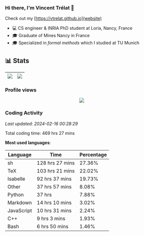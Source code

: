 ### Hi there, I'm Vincent Trélat 👋

Check out my [https://vtrelat.github.io](website)

-   💻 CS engineer & INRIA PhD student at Loria, Nancy, France
-   🎓 Graduate of Mines Nancy in France
-   🎓 Specialized in _formal methods_ which I studied at TU Munich

## 📊 **Stats**

| <img align="center" src="https://readme-stats.clckblog.space/api?username=VTrelat&show_icons=true&include_all_commits=true&theme=tokyonight&hide_border=true" /> | <img align="center" src="https://readme-stats.clckblog.space/api/top-langs/?username=VTrelat&layout=compact&theme=tokyonight&hide_border=true" /> |
| ---------------------------------------------------------------------------------------------------------------------------------------------------------------- | ------------------------------------------------------------------------------------------------------------------------------------------------- |

### Profile views

<p align="center">
 <img src="https://profile-counter.glitch.me/VTrelat/count.svg" />
</p>

<!--automations-->
### Coding Activity
_Last updated: 2024-02-16 00:28:29_

Total coding time: 469 hrs 27 mins

**Most used languages**:

| Language | Time | Percentage |
| ------------- | ------------- | ------------- |
| sh | 128 hrs 27 mins | 27.36% |
| TeX | 103 hrs 21 mins | 22.02% |
| Isabelle | 92 hrs 37 mins | 19.73% |
| Other | 37 hrs 57 mins | 8.08% |
| Python | 37 hrs | 7.88% |
| Markdown | 14 hrs 10 mins | 3.02% |
| JavaScript | 10 hrs 31 mins | 2.24% |
| C++ | 9 hrs 3 mins | 1.93% |
| Bash | 6 hrs 50 mins | 1.46% |

